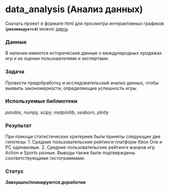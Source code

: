 # data_analysis (Анализ данных)  

Скачать проект в формате html для просмотра интерактивных графиков (***`рекомендуется`***) можно [здесь](https://yadi.sk/d/wh7mglW5q3MMiA)

### Данные  

В наличии имеются исторические данные о международных продажах игр и их оценки пользователями и экспертами.

### Задача  

Провести предобработку и исследовательский анализ данных, чтобы выявить закономерности, определяющие успешность игры.

### Используемые библиотеки   
*pandas, numpy, scipy, matplotlib, seaborn, plotly*

### Результат
При помощи статистических критериев были приняты следующие две гипотезы: 1. Средние пользовательские рейтинги платформ Xbox One и PC одинаковые. 2. Средние пользовательские рейтинги жанров игр Action и Sports разные. Выводы также были подтверждены соответствующими гистограммами.

### Статус
***Завершен/планируются доработки***
